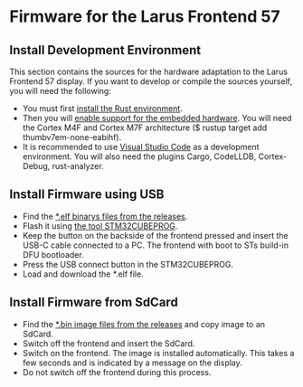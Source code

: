 Firmware for the Larus Frontend 57
===

Install Development Environment
---
This section contains the sources for the hardware adaptation to the Larus Frontend 57 display. If you want to develop or compile the sources yourself, you will need the following:
- You must first [install the Rust environment](https://www.rust-lang.org/tools/install). 
- Then you will [enable support for the embedded hardware](https://docs.rust-embedded.org/book/intro/install.html). You will need the Cortex M4F and Cortex M7F architecture ($ rustup target add thumbv7em-none-eabihf).
- It is recommended to use [Visual Studio Code](https://code.visualstudio.com/) as a development environment. You will also need the plugins Cargo, CodeLLDB, Cortex-Debug, rust-analyzer.

Install Firmware using USB
---
- Find the [*.elf binarys files from the releases](https://github.com/larus-breeze/sw_frontend_rs/releases).
- Flash it using [the tool STM32CUBEPROG](https://www.st.com/en/development-tools/stm32cubeprog.html).
- Keep the button on the backside of the frontend pressed and insert the USB-C cable connected to a PC. The frontend with boot to STs build-in DFU bootloader.
- Press the USB connect button in the STM32CUBEPROG.
- Load and download the *.elf file.


Install Firmware from SdCard
---
- Find the [*.bin image files from the releases](https://github.com/larus-breeze/sw_frontend_rs/releases) and copy image to an SdCard.
- Switch off the frontend and insert the SdCard.
- Switch on the frontend. The image is installed automatically. This takes a few seconds and is indicated by a message on the display. 
- Do not switch off the frontend during this process.

